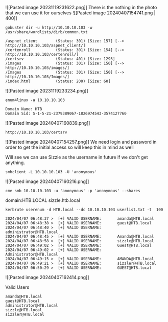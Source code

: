 
![[Pasted image 20231119231622.png]]
There is the nothing in the photo that we can use it for ourselves
![[Pasted image 20240407154741.png | 400]]


```
gobuster dir -u http://10.10.10.103 -w /usr/share/wordlists/dirb/common.txt

/aspnet_client        (Status: 301) [Size: 157] [--> http://10.10.10.103/aspnet_client/]
/certenroll           (Status: 301) [Size: 154] [--> http://10.10.10.103/certenroll/]
/certsrv              (Status: 401) [Size: 1293]
/images               (Status: 301) [Size: 150] [--> http://10.10.10.103/images/]
/Images               (Status: 301) [Size: 150] [--> http://10.10.10.103/Images/]
/index.html           (Status: 200) [Size: 60]

```
![[Pasted image 20231119233234.png]]

```
enum4linux -a 10.10.10.103
```

```
Domain Name: HTB                                                             
Domain Sid: S-1-5-21-2379389067-1826974543-3574127760
```
![[Pasted image 20240407160839.png]]


```
http://10.10.10.103/certsrv
```
![[Pasted image 20240407154257.png]]
We need login and password in order to get the initial access so will keep this in mind as well

Will see we can use Sizzle as the username in future if we don't get anything.


```
smbclient -L 10.10.10.103 -U 'anonymous'
```
![[Pasted image 20240407160216.png]]

```
cme smb 10.10.10.103 -u 'anonymous' -p 'anonymous' --shares
```
domain:HTB.LOCAL
sizzle.htb.local

```
kerbrute userenum -d HTB.local --dc 10.10.10.103 userlist.txt -t  100
```

```
2024/04/07 06:48:37 >  [+] VALID USERNAME:       amanda@HTB.local
2024/04/07 06:48:38 >  [+] VALID USERNAME:       guest@HTB.local
2024/04/07 06:48:40 >  [+] VALID USERNAME:       administrator@HTB.local
2024/04/07 06:48:45 >  [+] VALID USERNAME:       Amanda@HTB.local
2024/04/07 06:48:58 >  [+] VALID USERNAME:       sizzle@HTB.local
2024/04/07 06:49:02 >  [+] VALID USERNAME:       Guest@HTB.local
2024/04/07 06:49:02 >  [+] VALID USERNAME:       Administrator@HTB.local
2024/04/07 06:49:15 >  [+] VALID USERNAME:       AMANDA@HTB.local
2024/04/07 06:49:21 >  [+] VALID USERNAME:       sizzler@HTB.local
2024/04/07 06:50:29 >  [+] VALID USERNAME:       GUEST@HTB.local
```
![[Pasted image 20240407162414.png]]

Valid Users
```
amanda@HTB.local
guest@HTB.local
administrator@HTB.local
sizzle@HTB.local
sizzler@HTB.local
```

